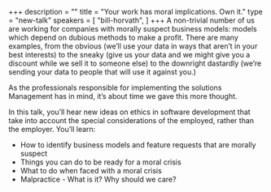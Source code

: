 +++
description = ""
title = "Your work has moral implications. Own it."
type = "new-talk"
speakers = [
        "bill-horvath",
]
+++
A non-trivial number of us are working for companies with morally suspect business models: models which depend on dubious methods to make a profit. There are many examples, from the obvious (we’ll use your data in ways that aren’t in your best interests) to the sneaky (give us your data and we might give you a discount while we sell it to someone else) to the downright dastardly (we’re sending your data to people that will use it against you.)

As the professionals responsible for implementing the solutions Management has in mind, it’s about time we gave this more thought.

In this talk, you’ll hear new ideas on ethics in software development that take into account the special considerations of the employed, rather than the employer. You’ll learn:

* How to identify business models and feature requests that are morally suspect
* Things you can do to be ready for a moral crisis
* What to do when faced with a moral crisis
* Malpractice - What is it? Why should we care?